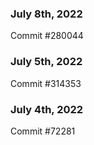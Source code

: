 ### July 8th, 2022

Commit #280044

### July 5th, 2022

Commit #314353


### July 4th, 2022

Commit #72281
